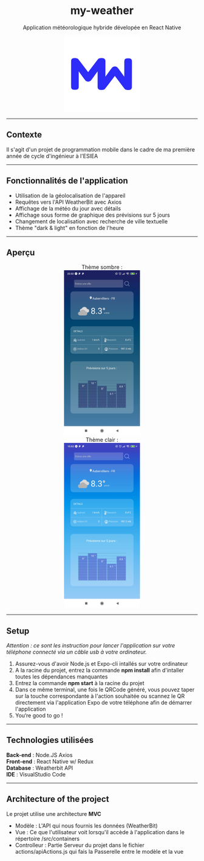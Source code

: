 <h1 align="center">
my-weather
</h1>

<p align="center">
  Application météorologique hybride dévelopée en React Native 
</p>

<p align="center">
    <img src="assets/MyWeather-logo.png" alt="drawing" width="200"/>
</p>

---
## Contexte

Il s'agit d'un projet de programmation mobile dans le cadre de ma première année de cycle d'ingénieur à l'ESIEA

---

## Fonctionnalités de l'application

<ul>
    <li>Utilisation de la géolocalisation de l'appareil</li>
    <li>Requêtes vers l'API WeatherBit avec Axios</li>
    <li>Affichage de la météo du jour avec détails</li>
    <li>Affichage sous forme de graphique des prévisions sur 5 jours</li>
    <li>Changement de localisation avec recherche de ville textuelle</li>
    <li>Thème "dark & light" en fonction de l'heure</li>
</ul>

---

## Aperçu

<p align="center">
  Thème sombre :<br>
    <img src="assets/screen-dark.jpg" alt="theme-light" width="200"/><br>
  Thème clair :<br>
    <img src="assets/screen-light.jpg" alt="theme-light" width="200"/>
</p>
<p align="center">
  
</p>

---

## Setup

<i>Attention : ce sont les instruction pour lancer l'application sur votre téléphone connecté via un câble usb à votre ordinateur.</i>

<ol>
    <li>Assurez-vous d'avoir Node.js et Expo-cli intallés sur votre ordinateur</li>
    <li>A la racine du projet, entrez la commande <strong>npm install</strong> afin d'intaller toutes les dépendances manquantes</li>
    <li>Entrez la commande <strong>npm start</strong> à la racine du projet</li>
    <li>Dans ce même terminal, une fois le QRCode généré, vous pouvez taper sur la touche correspondante à l'action souhaitée ou scannez le QR directement via l'application Expo de votre téléphone afin de démarrer l'application </li>
    <li>You‘re good to go !</li>
</ol>

---

## Technologies utilisées

**Back-end** : Node.JS Axios <br />
**Front-end** : React Native w/ Redux <br />
**Database** : Weatherbit API <br />
**IDE** : VisualStudio Code <br />

---

## Architecture of the project

Le projet utilise une architecture **MVC**
<ul>
    <li>Modèle : L'API qui nous fournis les données (WeatherBit)</li>
    <li>Vue : Ce que l'utilisateur voit lorsqu'il accède à l'application dans le répertoire /src/containers</li>
    <li>Controlleur : Partie Serveur du projet dans le fichier actions/apiActions.js qui fais la Passerelle entre le modèle et la vue</li>
</ul>
